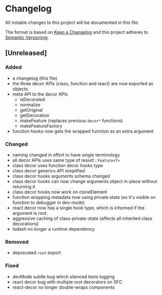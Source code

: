 # Changelog
All notable changes to this project will be documented in this file.

The format is based on [Keep a Changelog](http://keepachangelog.com/en/1.0.0/)
and this project adheres to [Semantic Versioning](http://semver.org/spec/v2.0.0.html).

## [Unreleased]

### Added
- a changelog (this file)
- the three decor APIs (class, function and react) are nuw exported as objects.
- meta API to the decor APIs
   - isDecorated
   - normalize
   - getOriginal
   - getDecoration
   - makeFeature (replaces previous `decor*` functions)
   - makeFeatureFactory
- function hooks now gets the wrapped function as an extra argument 

### Changed
- naming changed in effort to have single terminology
- all decor APIs uses same type of resiult : `Feature<T>`
- class decor uses function decor hooks type
- class decor generics API simplified
- class decor hooks arguments schema changed
- class decor hooks can now change arguments object in-place without returning it
- class decor hooks now work on cloneElement
- function wrapping metadata now using private state (so it's visible on function to debugger in dev-mode)
- react decor now has a single hook type, which is informed if the argument is root.
- aggressive caching of class-private-state (affects all inherited class decorations)
- lodash no longer a runtime dependency

### Removed
- deprecated `root` export

### Fixed
- devMode subtle bug which silenced tests logging
- react decor bug with multiple root decorators on SFC
- react-decor no longer double-wraps components
